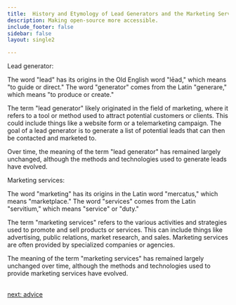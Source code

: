 ```yaml
---
title:  History and Etymology of Lead Generators and the Marketing Services  Industry
description: Making open-source more accessible.
include_footer: false
sidebar: false
layout: single2

---
```


<p>
Lead generator:

The word "lead" has its origins in the Old English word "lēad," which means "to guide or direct." The word "generator" comes from the Latin "generare," which means "to produce or create."

The term "lead generator" likely originated in the field of marketing, where it refers to a tool or method used to attract potential customers or clients. This could include things like a website form or a telemarketing campaign. The goal of a lead generator is to generate a list of potential leads that can then be contacted and marketed to.

Over time, the meaning of the term "lead generator" has remained largely unchanged, although the methods and technologies used to generate leads have evolved.

Marketing services:

The word "marketing" has its origins in the Latin word "mercatus," which means "marketplace." The word "services" comes from the Latin "servitium," which means "service" or "duty."

The term "marketing services" refers to the various activities and strategies used to promote and sell products or services. This can include things like advertising, public relations, market research, and sales. Marketing services are often provided by specialized companies or agencies.

The meaning of the term "marketing services" has remained largely unchanged over time, although the methods and technologies used to provide marketing services have evolved.

<br>
<a href="https://workdojos.com/leadgenerator/advice">next: advice</a>
<br>
</p>